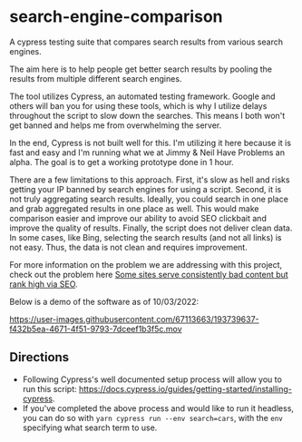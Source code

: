 # search-engine-comparison
A cypress testing suite that compares search results from various search engines.

The aim here is to help people get better search results by pooling the results from multiple different search engines. 

The tool utilizes Cypress, an automated testing framework. Google and others will ban you for using these tools, which is why I utilize delays throughout the script to slow down the searches. This means I both won't get banned and helps me from overwhelming the server. 

In the end, Cypress is not built well for this. I'm utilizing it here because it is fast and easy and I'm running what we at Jimmy & Neil Have Problems an alpha. The goal is to get a working prototype done in 1 hour. 

There are a few limitations to this approach. First, it's slow as hell and risks getting your IP banned by search engines for using a script. Second, it is not truly aggregating search results. Ideally, you could search in one place and grab aggregated results in one place as well. This would make comparison easier and improve our ability to avoid SEO clickbait and improve the quality of results. Finally, the script does not deliver clean data. In some cases, like Bing, selecting the search results (and not all links) is not easy. Thus, the data is not clean and requires improvement. 

For more information on the problem we are addressing with this project, check out the problem here [Some sites serve consistently bad content but rank high via SEO](https://jimmyandneilhaveproblems.com/Gordium/Problems/Some+sites+serve+consistently+bad+content+but+rank+high+via+SEO).

Below is a demo of the software as of 10/03/2022: 


https://user-images.githubusercontent.com/67113663/193739637-f432b5ea-4671-4f51-9793-7dceef1b3f5c.mov

## Directions
- Following Cypress's well documented setup process will allow you to run this script: https://docs.cypress.io/guides/getting-started/installing-cypress. 
- If you've completed the above process and would like to run it headless, you can do so with `yarn cypress run --env search=cars`, with the `env` specifying what search term to use. 
